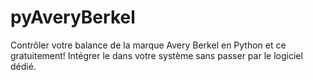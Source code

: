 # pyAveryBerkel
Contrôler votre balance de la marque Avery Berkel en Python et ce gratuitement! Intégrer le dans votre système sans passer par le logiciel dédié.

